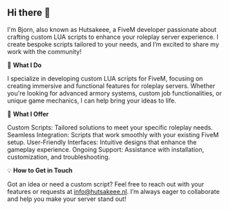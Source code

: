 ## Hi there 👋

I'm Bjorn, also known as Hutsakeee, a FiveM developer passionate about crafting custom LUA scripts to enhance your roleplay server experience. I create bespoke scripts tailored to your needs, and I’m excited to share my work with the community!

🚀 **What I Do**

I specialize in developing custom LUA scripts for FiveM, focusing on creating immersive and functional features for roleplay servers. Whether you're looking for advanced armory systems, custom job functionalities, or unique game mechanics, I can help bring your ideas to life.

🌟 **What I Offer**

Custom Scripts: Tailored solutions to meet your specific roleplay needs.
Seamless Integration: Scripts that work smoothly with your existing FiveM setup.
User-Friendly Interfaces: Intuitive designs that enhance the gameplay experience.
Ongoing Support: Assistance with installation, customization, and troubleshooting.

💡 **How to Get in Touch**

Got an idea or need a custom script? Feel free to reach out with your features or requests at info@hutsakeee.nl. I’m always eager to collaborate and help you make your server stand out!
